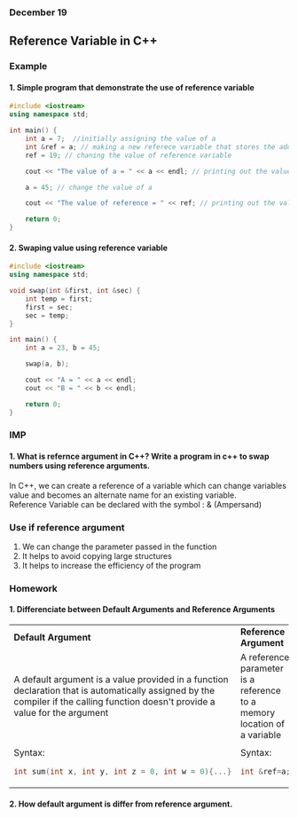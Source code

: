 ### December 19

## Reference Variable in C++

### Example


#### 1. Simple program that demonstrate the use of reference variable
```cpp
#include <iostream>
using namespace std;

int main() {
    int a = 7;  //initially assigning the value of a
    int &ref = a; // making a new referece variable that stores the addr of a
    ref = 19; // chaning the value of reference variable 

    cout << "The value of a = " << a << endl; // printing out the value of a

    a = 45; // change the value of a 

    cout << "The value of reference = " << ref; // printing out the value of reference variable

    return 0;
}
```

#### 2. Swaping value using reference variable

```cpp
#include <iostream>
using namespace std;

void swap(int &first, int &sec) {
    int temp = first;
    first = sec;
    sec = temp;
}

int main() {
    int a = 23, b = 45;

    swap(a, b);

    cout << "A = " << a << endl;
    cout << "B = " << b << endl;

    return 0;
}
```

### IMP
#### 1. What is refernce argument in C++? Write a program in c++ to swap numbers using reference arguments.  

In C++, we can create a reference of a variable which can change variables value and becomes an alternate name for an existing variable. <br>
Reference Variable can be declared with the symbol : & (Ampersand)

### Use if reference argument
1. We can change the parameter passed in the function
1. It helps to avoid copying large structures
1. It helps to increase the efficiency of the program 

### Homework

#### 1. Differenciate between Default Arguments and Reference Arguments

<table>
<tr><td><b>Default Argument</b></td><td><b>Reference Argument</b></td></tr>
<tr>
<td> A default argument is a value provided in a function declaration that is automatically assigned by the compiler if the calling function doesn't provide a value for the argument </td>
<td> A reference parameter is a reference to a memory location of a variable </td>
</tr>
<tr>
<td></td>
<td></td>
</tr>
<tr>
<td>
Syntax:

```cpp
int sum(int x, int y, int z = 0, int w = 0){...}
```
</td>
<td>
Syntax:

```cpp
int &ref=a;
```
</td>
</tr>
</table>

#### 2. How default argument is differ from reference argument.




